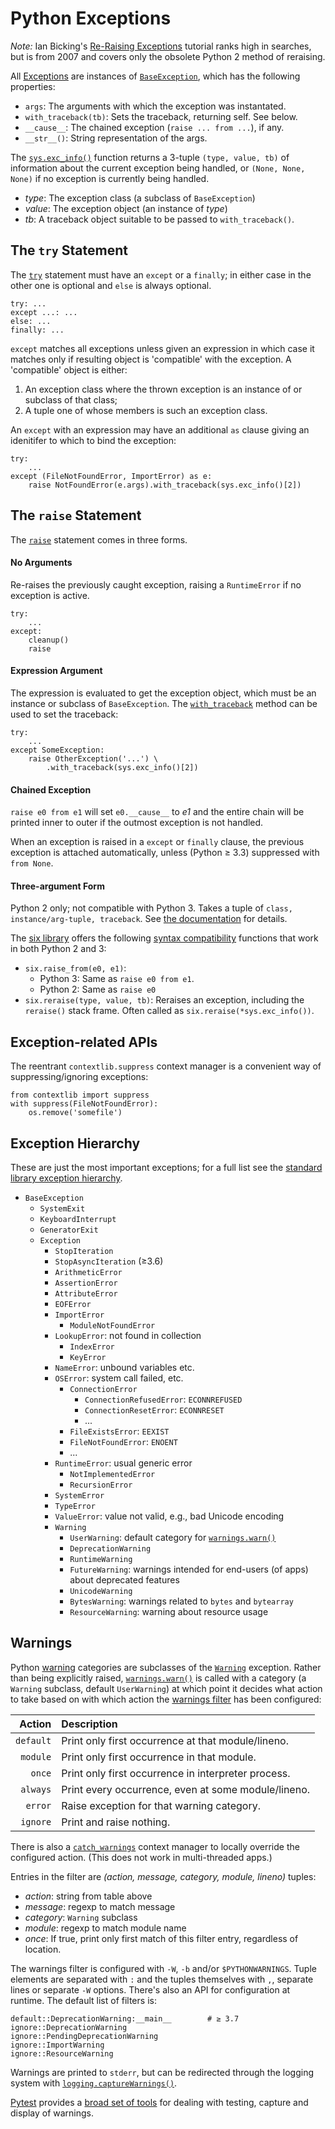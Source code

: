Python Exceptions
=================

_Note:_ Ian Bicking's [Re-Raising Exceptions][bicking] tutorial ranks
high in searches, but is from 2007 and covers only the obsolete Python
2 method of reraising.

All [Exceptions] are instances of [`BaseException`], which has the
following properties:
- `args`: The arguments with which the exception was instantated.
- `with_traceback(tb)`: Sets the traceback, returning self. See below.
- `__cause__`: The chained exception (`raise ... from ...`), if any.
- `__str__()`: String representation of the args.

The [`sys.exc_info()`] function returns a 3-tuple `(type, value, tb)`
of information about the current exception being handled, or `(None,
None, None)` if no exception is currently being handled.
- _type_: The exception class (a subclass of `BaseException`)
- _value_: The exception object (an instance of _type_)
- _tb_: A traceback object suitable to be passed to `with_traceback()`.


The `try` Statement
-------------------

The [`try`] statement must have an `except` or a `finally`; in either
case in the other one is optional and `else` is always optional.

    try: ...
    except ...: ...
    else: ...
    finally: ...

`except` matches all exceptions unless given an expression in which
case it matches only if resulting object is 'compatible' with the
exception. A 'compatible' object is either:
1. An exception class where the thrown exception is an instance of or
   subclass of that class;
2. A tuple one of whose members is such an exception class.

An `except` with an expression may have an additional `as` clause
giving an idenitifer to which to bind the exception:

    try:
        ...
    except (FileNotFoundError, ImportError) as e:
        raise NotFoundError(e.args).with_traceback(sys.exc_info()[2])


The `raise` Statement
---------------------

The [`raise`] statement comes in three forms.

#### No Arguments

Re-raises the previously caught exception, raising a `RuntimeError` if
no exception is active.

    try:
        ...
    except:
        cleanup()
        raise

#### Expression Argument

The expression is evaluated to get the exception object, which must be
an instance or subclass of `BaseException`. The [`with_traceback`]
method can be used to set the traceback:

    try:
        ...
    except SomeException:
        raise OtherException('...') \
            .with_traceback(sys.exc_info()[2])

#### Chained Exception

`raise e0 from e1` will set `e0.__cause__` to _e1_ and the entire
chain will be printed inner to outer if the outmost exception is not
handled.

When an exception is raised in a `except` or `finally` clause, the
previous exception is attached automatically, unless (Python ≥ 3.3)
suppressed with `from None`.

#### Three-argument Form

Python 2 only; not compatible with Python 3. Takes a tuple of `class,
instance/arg-tuple, traceback`. See [the documentation][raise-py2] for
details.

The [six library] offers the following [syntax compatibility]
functions that work in both Python 2 and 3:

* `six.raise_from(e0, e1)`:
  - Python 3: Same as `raise e0 from e1`.
  - Python 2: Same as `raise e0`
* `six.reraise(type, value, tb)`:
  Reraises an exception, including the `reraise()` stack frame.
  Often called as `six.reraise(*sys.exc_info())`.


Exception-related APIs
----------------------

The reentrant `contextlib.suppress` context manager is a convenient way of
suppressing/ignoring exceptions:

    from contextlib import suppress
    with suppress(FileNotFoundError):
        os.remove('somefile')


Exception Hierarchy
-------------------

These are just the most important exceptions; for a full list see the
[standard library exception hierarchy][hierarchy].

- `BaseException`
  - `SystemExit`
  - `KeyboardInterrupt`
  - `GeneratorExit`
  - `Exception`
    - `StopIteration`
    - `StopAsyncIteration` (≥3.6)
    - `ArithmeticError`
    - `AssertionError`
    - `AttributeError`
    - `EOFError`
    - `ImportError`
      - `ModuleNotFoundError`
    - `LookupError`: not found in collection
      - `IndexError`
      - `KeyError`
    - `NameError`: unbound variables etc.
    - `OSError`: system call failed, etc.
      - `ConnectionError`
        - `ConnectionRefusedError`: `ECONNREFUSED`
        - `ConnectionResetError`: `ECONNRESET`
        - ...
      - `FileExistsError`: `EEXIST`
      - `FileNotFoundError`: `ENOENT`
      - ...
    - `RuntimeError`: usual generic error
      - `NotImplementedError`
      - `RecursionError`
    - `SystemError`
    - `TypeError`
    - `ValueError`: value not valid, e.g., bad Unicode encoding
    - `Warning`
      - `UserWarning`: default category for [`warnings.warn()`]
      - `DeprecationWarning`
      - `RuntimeWarning`
      - `FutureWarning`: warnings intended for end-users (of apps)
         about deprecated features
      - `UnicodeWarning`
      - `BytesWarning`: warnings related to `bytes` and `bytearray`
      - `ResourceWarning`: warning about resource usage


Warnings
--------

Python [warning] categories are subclasses of the [`Warning`]
exception. Rather than being explicitly raised, [`warnings.warn()`] is
called with a category (a `Warning` subclass, default `UserWarning`)
at which point it decides what action to take based on with which
action the [warnings filter] has been configured:

| Action    | Description
|----------:|:-------------------------------------------------------------
| `default` | Print only first occurrence at that module/lineno.
| `module`  | Print only first occurrence in that module.
| `once`    | Print only first occurrence in interpreter process.
| `always`  | Print every occurrence, even at some module/lineno.
| `error`   | Raise exception for that warning category.
| `ignore`  | Print and raise nothing.

There is also a [`catch_warnings`] context manager to locally override
the configured action. (This does not work in multi-threaded apps.)

Entries in the filter are _(action, message, category, module, lineno)_
tuples:
- _action_: string from table above
- _message_: regexp to match message
- _category_: `Warning` subclass
- _module_: regexp to match module name
- _once_: If true, print only first match of this filter entry,
  regardless of location.

The warnings filter is configured with `-W`, `-b` and/or
`$PYTHONWARNINGS`. Tuple elements are separated with `:` and the
tuples themselves with `,`, separate lines or separate `-W` options.
There's also an API for configuration at runtime. The default list of
filters is:

    default::DeprecationWarning:__main__        # ≥ 3.7
    ignore::DeprecationWarning
    ignore::PendingDeprecationWarning
    ignore::ImportWarning
    ignore::ResourceWarning

Warnings are printed to `stderr`, but can be redirected through the
logging system with [`logging.captureWarnings()`].

[Pytest](test/pytest.md) provides a [broad set of tools][pytest-warn]
for dealing with testing, capture and display of warnings.



[Exceptions]: https://docs.python.org/3/library/exceptions.html
[`BaseException`]: https://docs.python.org/3/library/exceptions.html#BaseException
[`Warning`]: https://docs.python.org/3/library/exceptions.html#Warning
[`catch_warnings`]: https://docs.python.org/3/library/warnings.html#warnings.catch_warnings
[`logging.captureWarnings()`]: https://docs.python.org/3/library/logging.html#logging.captureWarnings
[`raise`]: https://docs.python.org/3/reference/simple_stmts.html#the-raise-statement
[`sys.exc_info()`]: https://docs.python.org/3/library/sys.html#sys.exc_info
[`try`]: https://docs.python.org/3/reference/compound_stmts.html#the-try-statement
[`warnings.warn()`]: https://docs.python.org/3/library/warnings.html#warnings.warn
[`with_traceback`]: https://docs.python.org/3/library/exceptions.html#BaseException.with_traceback
[bicking]: http://www.ianbicking.org/blog/2007/09/re-raising-exceptions.html
[hierarchy]: https://docs.python.org/3/library/exceptions.html#exception-hierarchy
[pytest-warn]: https://docs.pytest.org/en/latest/warnings.html
[raise-py2]: https://docs.python.org/2.7/reference/simple_stmts.html#the-raise-statement
[reentrant]: https://docs.python.org/3/library/contextlib.html#reentrant-context-managers
[six library]: https://pythonhosted.org/six/
[syntax compatibility]: https://pythonhosted.org/six/index.html#syntax-compatibility
[warning]: https://docs.python.org/3/library/warnings.html
[warnings filter]: https://docs.python.org/3/library/warnings.html#the-warnings-filter

